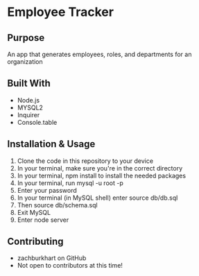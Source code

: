 # Employee Tracker

## Purpose
An app that generates employees, roles, and departments for an organization

## Built With
- Node.js
- MYSQL2
- Inquirer
- Console.table

## Installation & Usage
1. Clone the code in this repository to your device
2. In your terminal, make sure you're in the correct directory
3. In your terminal, npm install to install the needed packages
3. In your terminal, run mysql -u root -p
4. Enter your password
5. In your terminal (in MySQL shell) enter source db/db.sql
6. Then source db/schema.sql
7. Exit MySQL
8. Enter node server

## Contributing
- zachburkhart on GitHub
- Not open to contributors at this time!